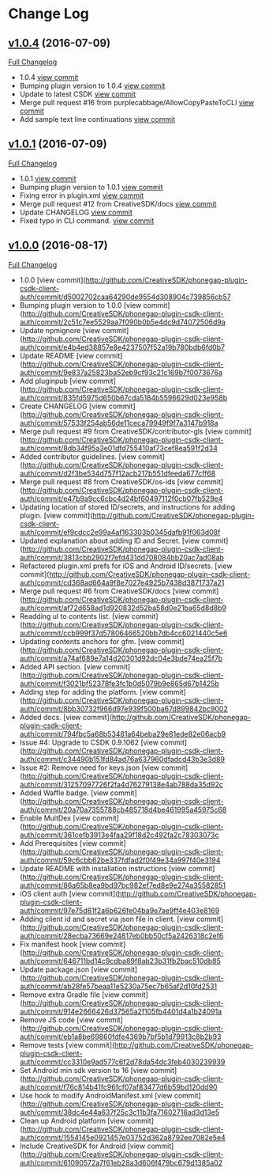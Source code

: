 # Change Log

## [v1.0.4](https://github.com/CreativeSDK/phonegap-plugin-csdk-client-auth/tree/v1.0.4) (2016-07-09)
[Full Changelog](https://github.com/CreativeSDK/phonegap-plugin-csdk-client-auth/compare/v1.0.3...v1.0.4)

- 1.0.4 [view commit](http://github.com/CreativeSDK/phonegap-plugin-csdk-client-auth/commit/b1ebbeabd09f09b5b77011a6f9be8c7facda460c)
- Bumping plugin version to 1.0.4 [view commit](http://github.com/CreativeSDK/phonegap-plugin-csdk-client-auth/commit/4c983032af17b4c6f340ba5d63fcae5be70347dd)
- Update to latest CSDK [view commit](http://github.com/CreativeSDK/phonegap-plugin-csdk-client-auth/commit/16ee4414bba236c84cf3e2d3adaa2291b09e58e2)
- Merge pull request #16 from purplecabbage/AllowCopyPasteToCLI [view commit](http://github.com/CreativeSDK/phonegap-plugin-csdk-client-auth/commit/41fed999083f6a3b5cb9f0c21e2b21581eebe417)
- Add sample text line continuations [view commit](http://github.com/CreativeSDK/phonegap-plugin-csdk-client-auth/commit/044f4f6acf4159f11caf64ba7bce87d2d68a2af0)

## [v1.0.1](https://github.com/CreativeSDK/phonegap-plugin-csdk-client-auth/tree/v1.0.1) (2016-07-09)
[Full Changelog](https://github.com/CreativeSDK/phonegap-plugin-csdk-client-auth/compare/v1.0.0...v1.0.1)

- 1.0.1 [view commit](http://github.com/CreativeSDK/phonegap-plugin-csdk-client-auth/commit/f553ef6bd902d7d778de98805ec2af9a4742e625)
- Bumping plugin version to 1.0.1 [view commit](http://github.com/CreativeSDK/phonegap-plugin-csdk-client-auth/commit/bb9433d85205da8feceb6c463dd07bf699ca08bd)
- Fixing error in plugin.xml [view commit](http://github.com/CreativeSDK/phonegap-plugin-csdk-client-auth/commit/e11a537f04000ae15d824e405c2e6ba0e40c0c56)
- Merge pull request #12 from CreativeSDK/docs [view commit](http://github.com/CreativeSDK/phonegap-plugin-csdk-client-auth/commit/51109761f81ce98c9b4c0bf0ead140928e31171c)
- Update CHANGELOG [view commit](http://github.com/CreativeSDK/phonegap-plugin-csdk-client-auth/commit/3d8e377e7e14ac3b1bbf1b16f2805bcc9b85bfbb)
- Fixed typo in CLI command. [view commit](http://github.com/CreativeSDK/phonegap-plugin-csdk-client-auth/commit/ee1e6c057aff070e339a3e6be58b80459e9526ba)

## [v1.0.0](https://github.com/CreativeSDK/phonegap-plugin-csdk-client-auth/tree/v1.0.0) (2016-08-17)
[Full Changelog](https://github.com/CreativeSDK/phonegap-plugin-csdk-client-auth/compare/v0.0.1...v1.0.0)

- 1.0.0 [view commit](http://github.com/CreativeSDK/phonegap-plugin-csdk-client-auth/commit/d5002702caa64290de9554d308904c739856cb57
- Bumping plugin version to 1.0.0 [view commit](http://github.com/CreativeSDK/phonegap-plugin-csdk-client-auth/commit/2c51c7ee5529aa7f090b0b5e4dc9d74072506d9a
- Update npmignore [view commit](http://github.com/CreativeSDK/phonegap-plugin-csdk-client-auth/commit/e4b4ed38857e8e4237507f52a19b780bdb6fd0b7
- Update README [view commit](http://github.com/CreativeSDK/phonegap-plugin-csdk-client-auth/commit/9e837a25823ba52eb9cf93c21c169b7f0073676a
- Add pluginpub [view commit](http://github.com/CreativeSDK/phonegap-plugin-csdk-client-auth/commit/835fd5975d650b67cda5184b5596629d023e958b
- Create CHANGELOG [view commit](http://github.com/CreativeSDK/phonegap-plugin-csdk-client-auth/commit/57533f254ab56de11ceca79949f9f7a3147b918a
- Merge pull request #9 from CreativeSDK/contributor-gls [view commit](http://github.com/CreativeSDK/phonegap-plugin-csdk-client-auth/commit/8db34f95a3e01dfd755410af73cef8ea591f2d34
- Added contributor guidelines. [view commit](http://github.com/CreativeSDK/phonegap-plugin-csdk-client-auth/commit/d2f3be534d757f12acb217b551dfeeda677cff68
- Merge pull request #8 from CreativeSDK/os-ids [view commit](http://github.com/CreativeSDK/phonegap-plugin-csdk-client-auth/commit/e47b9a9cc6cbc4d24bf60497112f0cb07fb529e4
- Updating location of stored ID/secrets, and instructions for adding plugin. [view commit](http://github.com/CreativeSDK/phonegap-plugin-csdk-client-auth/commit/ef9cdcc2e99a4af163303b0345dafb91f063d08f
- Updated explanation about adding ID and Secret. [view commit](http://github.com/CreativeSDK/phonegap-plugin-csdk-client-auth/commit/3813cbb2902f7efd431dd708084bb20ac7ad08ab
- Refactored plugin.xml prefs for iOS and Android ID/secrets. [view commit](http://github.com/CreativeSDK/phonegap-plugin-csdk-client-auth/commit/cd368ad664a9f8e7027e4925b7438d3871737a21
- Merge pull request #6 from CreativeSDK/docs [view commit](http://github.com/CreativeSDK/phonegap-plugin-csdk-client-auth/commit/af72d658ad1d920832d52ba58d0e21ba65d8d8b9
- Readding ul to contents list. [view commit](http://github.com/CreativeSDK/phonegap-plugin-csdk-client-auth/commit/ccb999f37d57806466520bb7db4cc6021440c5e6
- Updating contents anchors for gfm. [view commit](http://github.com/CreativeSDK/phonegap-plugin-csdk-client-auth/commit/a74af689e7a14d20301d92dc04e3bde74ea25f7b
- Added API section. [view commit](http://github.com/CreativeSDK/phonegap-plugin-csdk-client-auth/commit/f3021bf52378fe3fc1b0d5079b9e865d67b1425b
- Adding step for adding the platform. [view commit](http://github.com/CreativeSDK/phonegap-plugin-csdk-client-auth/commit/8bb30732f966d97e939f500ba67d899842bc9002
- Added docs. [view commit](http://github.com/CreativeSDK/phonegap-plugin-csdk-client-auth/commit/794fbc5a68b53481a64beba29e81ede82e06acb9
- Issue #4: Upgrade to CSDK 0.9.1062 [view commit](http://github.com/CreativeSDK/phonegap-plugin-csdk-client-auth/commit/c34490b151fd84ad76a637960dfadcd43b3e3d89
- Issue #2: Remove need for keys.json [view commit](http://github.com/CreativeSDK/phonegap-plugin-csdk-client-auth/commit/31257097726f2fa4d76279138e4ab788da35d92c
- Added Waffle badge. [view commit](http://github.com/CreativeSDK/phonegap-plugin-csdk-client-auth/commit/20a70a7355788cb485718d4be461995a45975c68
- Enable MultDex [view commit](http://github.com/CreativeSDK/phonegap-plugin-csdk-client-auth/commit/361cefb3913e4faa29f18d2c492fa2c78303073c
- Add Prerequisites [view commit](http://github.com/CreativeSDK/phonegap-plugin-csdk-client-auth/commit/59c6cbb62be337fdfad2f0f49e34a997f40e3194
- Update README with installation instructions [view commit](http://github.com/CreativeSDK/phonegap-plugin-csdk-client-auth/commit/86a65b8ea9bd97bc982ef7ed8e9e274a35582851
- iOS client auth [view commit](http://github.com/CreativeSDK/phonegap-plugin-csdk-client-auth/commit/97e75d81f2a6b626fe04ba9e7ae9ff4e403e8169
- Adding client id and secret via json file in client. [view commit](http://github.com/CreativeSDK/phonegap-plugin-csdk-client-auth/commit/28ecba73669e24817eb0bb50cf5a2426318c2ef6
- Fix manifest hook [view commit](http://github.com/CreativeSDK/phonegap-plugin-csdk-client-auth/commit/646711bd14c9cdba89f8ab23b31fb2bac510db85
- Update package.json [view commit](http://github.com/CreativeSDK/phonegap-plugin-csdk-client-auth/commit/ab28fe57beaa11e5230a75ec7b65af2d10fd2531
- Remove extra Gradle file [view commit](http://github.com/CreativeSDK/phonegap-plugin-csdk-client-auth/commit/914e2666426d37565a2f105fb4401d4a1b24091a
- Remove JS code [view commit](http://github.com/CreativeSDK/phonegap-plugin-csdk-client-auth/commit/eb1a8be69860fdfe4369b7bf5b1d79913c8b2b93
- Remove tests [view commit](http://github.com/CreativeSDK/phonegap-plugin-csdk-client-auth/commit/cc3310e9ad577c6f2d78da54dc3feb4030239939
- Set Android min sdk version to 16 [view commit](http://github.com/CreativeSDK/phonegap-plugin-csdk-client-auth/commit/f76c814b41fc96fcf07af83477d6b59bd120dd90
- Use hook to modify AndroidManifest.xml [view commit](http://github.com/CreativeSDK/phonegap-plugin-csdk-client-auth/commit/38dc4e44a637f25c3c11b3fa71602716ad3d13e5
- Clean up Android platform [view commit](http://github.com/CreativeSDK/phonegap-plugin-csdk-client-auth/commit/1554145e0921457e03752d362a8792ee7082e5e4
- Include CreativeSDK for Android [view commit](http://github.com/CreativeSDK/phonegap-plugin-csdk-client-auth/commit/61090572a7f61eb28a3d606f479bc679d1385a02
